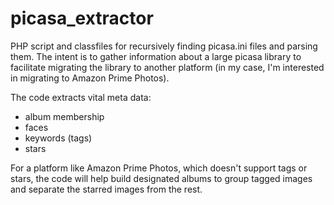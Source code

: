 # picasa_extractor
PHP script and classfiles for recursively finding picasa.ini files and parsing them.
The intent is to gather information about a large picasa library to facilitate
migrating the library to another platform (in my case, I'm interested in migrating
to Amazon Prime Photos).

The code extracts vital meta data:

- album membership
- faces
- keywords (tags)
- stars

For a platform like Amazon Prime Photos, which doesn't support tags or stars, the
code will help build designated albums to group tagged images and separate the starred
images from the rest.

